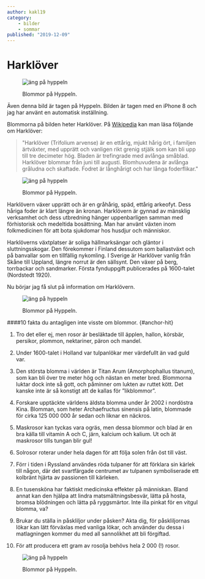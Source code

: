 ```yaml
---
author: kakl19
category:
    - bilder
    - sommar
published: "2019-12-09"
---
```

Harklöver
==================================

<figure class="figure center">
    <img src="image/hyppeln_ang.jpg?area=15,0,35,0" alt="äng på hyppeln">
    <figcaption>
        <p>Blommor på Hyppeln.</p>
    </figcaption>
</figure>

Även denna bild är tagen på Hyppeln. Bilden är tagen med en iPhone 8 och jag har använt en automatisk inställning.

<!--more-->
Blommorna på bilden heter Harklöver. På [Wikipedia](https://sv.wikipedia.org/wiki/Harkl%C3%B6ver) kan man läsa följande om Harklöver:
>"Harklöver (Trifolium arvense) är en ettårig, mjukt hårig ört, i familjen ärtväxter, med upprätt och vanligen rikt grenig stjälk som kan bli upp till tre decimeter hög. Bladen är trefingrade med avlånga småblad. Harklöver blommar från juni till augusti. Blomhuvudena är avlånga gråludna och skaftade. Fodret är långhårigt och har långa foderflikar."

<figure class="figure left w33">
    <img src="image/hyppeln_ang.jpg?w=300&crop=300,350,370,340" alt="äng på hyppeln">
    <figcaption>
        <p>Blommor på Hyppeln.</p>
    </figcaption>
</figure>

Harklövern växer upprätt och är en gråhårig, späd, ettårig arkeofyt. Dess håriga foder är klart längre än kronan. Harklövern är gynnad av mänsklig verksamhet och dess utbredning hänger uppenbarligen samman med förhistorisk och medeltida bosättning. Man har använt växten inom folkmedicinen för att bota sjukdomar hos husdjur och människor.

Harklöverns växtplatser är soliga hällmarksängar och gläntor i sluttningsskogar. Den förekommer i Finland dessutom som ballastväxt och på banvallar som en tillfällig nykomling. I Sverige är Harklöver vanlig från Skåne till Uppland, längre norrut är den sällsynt. Den växer på berg, torrbackar och sandmarker. Första fynduppgift publicerades på 1600-talet (Nordstedt 1920).

Nu börjar jag få slut på information om Harklövern.

<figure class="figure center">
    <img src="image/hyppeln_ang.jpg?f=grayscale&f1=contrast,-50&convolve=draw:emboss&area=15,0,35,0" alt="äng på hyppeln">
    <figcaption>
        <p>Blommor på Hyppeln.</p>
    </figcaption>
</figure>

####10 fakta du antagligen inte visste om blommor. {#anchor-hit}

01. Tro det eller ej, men rosor är besläktade till äpplen, hallon, körsbär, persikor, plommon, nektariner, päron och mandel.

02. Under 1600-talet i Holland var tulpanlökar mer värdefullt än vad guld var.

03. Den största blomma i världen är Titan Arum (Amorphophallus titanum), som kan bli över tre meter hög och nästan en meter bred. Blommorna luktar dock inte så gott, och påminner om lukten av ruttet kött. Det kanske inte är så konstigt att de kallas för ”likblommor”.

04. Forskare upptäckte världens äldsta blomma under år 2002 i nordöstra Kina. Blomman, som heter Archaefructus sinensis på latin, blommade för cirka 125 000 000 år sedan och liknar en näckros.

05. Maskrosor kan tyckas vara ogräs, men dessa blommor och blad är en bra källa till vitamin A och C, järn, kalcium och kalium. Ut och ät maskrosor tills tungan blir gul!

06. Solrosor roterar under hela dagen för att följa solen från öst till väst.

07. Förr i tiden i Ryssland användes röda tulpaner för att förklara sin kärlek till någon, där det svartfärgade centrumet av tulpanen symboliserade ett kolbränt hjärta av passionen till kärleken.

08. En tusensköna har faktiskt medicinska effekter på människan. Bland annat kan den hjälpa att lindra matsmältningsbesvär, lätta på hosta, bromsa blödningen och lätta på ryggsmärtor. Inte illa pinkat för en vitgul blomma, va?

09. Brukar du ställa in påskliljor under påsken? Akta dig, för påskliljornas lökar kan lätt förväxlas med vanliga lökar, och använder du dessa i matlagningen kommer du med all sannolikhet att bli förgiftad.

10. För att producera ett gram av rosolja behövs hela 2 000 (!) rosor.

<figure class="figure center">
    <img src="image/hyppeln_ang.jpg" alt="äng på hyppeln">
    <figcaption>
        <p>Blommor på Hyppeln.</p>
    </figcaption>
</figure>
